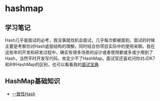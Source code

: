# hashmap

## 学习笔记

Hash几乎是面试的必考，我没事就找机会面试，几乎每次都被面到，面试的时候主要是考察你对Hash底层结构的理解，同时结合你项目实际中的使用来聊。我在这些年的开发和研发过程中，确实有很多场景的设计或者使用都或多或少用到了Hash，当然平时开发写代码，肯定少不了HashMap。面试官还喜欢问你对JDK7和8中HashMap的区别，也可以看看我的[面试宝典](../../tool/interview.md#盘涅)

## HashMap基础知识

* [一致性Hash](http://note.youdao.com/noteshare?id=2df0dfa390855dde55075260b8ddc27a&sub=A2CDBD1C8B614310ABFF0F03682FAB7A)

